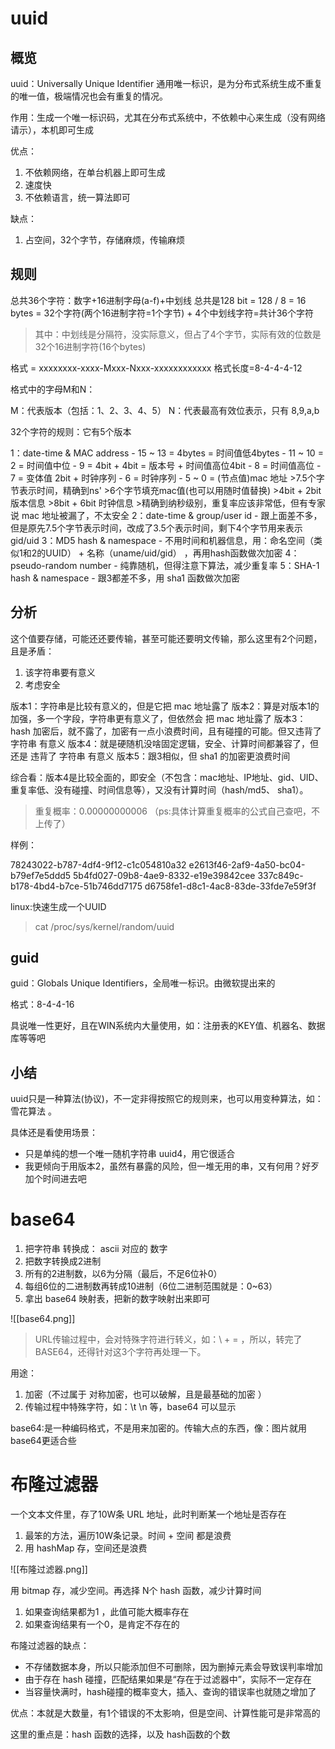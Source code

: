 
# uuid
## 概览

uuid：Universally Unique Identifier 通用唯一标识，是为分布式系统生成不重复的唯一值，极端情况也会有重复的情况。

作用：生成一个唯一标识码，尤其在分布式系统中，不依赖中心来生成（没有网络请示），本机即可生成

优点：
1. 不依赖网络，在单台机器上即可生成
2. 速度快
3. 不依赖语言，统一算法即可

缺点：
1. 占空间，32个字节，存储麻烦，传输麻烦

## 规则

总共36个字符：数字+16进制字母(a-f)+中划线
总共是128 bit = 128 / 8 = 16 bytes = 32个字符(两个16进制字符=1个字节) + 4个中划线字符=共计36个字符


>其中：中划线是分隔符，没实际意义，但占了4个字节，实际有效的位数是32个16进制字符(16个bytes)

格式 = xxxxxxxx-xxxx-Mxxx-Nxxx-xxxxxxxxxxxx
格式长度=8-4-4-4-12


格式中的字母M和N：

M：代表版本（包括：1、2、3、4、5）
N：代表最高有效位表示，只有 8,9,a,b


32个字符的规则：它有5个版本

1：date-time & MAC address
	- 15 ~ 13 = 4bytes = 时间值低4bytes
	- 11 ~ 10 = 2 = 时间值中位
	- 9 = 4bit + 4bit = 版本号 + 时间值高位4bit
	- 8 = 时间值高位
	- 7 = 变体值 2bit + 时钟序列
	- 6 = 时钟序列
	- 5 ~ 0 = (节点值)mac 地址
	>7.5个字节表示时间，精确到ns'
	>6个字节填充mac值(也可以用随时值替换)
	>4bit + 2bit 版本信息
	>8bit + 6bit 时钟信息
	>精确到纳秒级别，重复率应该非常低，但有专家说 mac 地址被漏了，不太安全
2：date-time & group/user id
	- 跟上面差不多，但是原先7.5个字节表示时间，改成了3.5个表示时间，剩下4个字节用来表示  gid/uid
3：MD5 hash & namespace
	- 不用时间和机器信息，用：命名空间（类似1和2的UUID） +  名称（uname/uid/gid） ，再用hash函数做次加密
4：pseudo-random number
	- 纯靠随机，但得注意下算法，减少重复率
5：SHA-1 hash & namespace
	- 跟3都差不多，用  sha1 函数做次加密

## 分析 

这个值要存储，可能还还要传输，甚至可能还要明文传输，那么这里有2个问题，且是矛盾：
1. 该字符串要有意义
2. 考虑安全

版本1：字符串是比较有意义的，但是它把 mac 地址露了
版本2：算是对版本1的加强，多一个字段，字符串更有意义了，但依然会 把 mac 地址露了
版本3：hash 加密后，就不露了，加密有一点小浪费时间，且有碰撞的可能。但又违背了 字符串 有意义
版本4：就是硬随机没啥固定逻辑，安全、计算时间都兼容了，但还是 违背了 字符串 有意义
版本5：跟3相似，但 sha1 的加密更浪费时间

综合看：版本4是比较全面的，即安全（不包含：mac地址、IP地址、gid、UID、重复率低、没有碰撞、时间信息等），又没有计算时间（hash/md5、 sha1）。

>重复概率：0.00000000006
（ps:具体计算重复概率的公式自己查吧，不上传了）



样例：
>
78243022-b787-4df4-9f12-c1c054810a32
e2613f46-2af9-4a50-bc04-b79ef7e5ddd5
5b4fd027-09b8-4ae9-8332-e19e39842cee
337c849c-b178-4bd4-b7ce-51b746dd7175
d6758fe1-d8c1-4ac8-83de-33fde7e59f3f

linux:快速生成一个UUID
>cat /proc/sys/kernel/random/uuid

## guid

guid：Globals Unique Identifiers，全局唯一标识。由微软提出来的

格式：8-4-4-16

具说唯一性更好，且在WIN系统内大量使用，如：注册表的KEY值、机器名、数据库等等吧

## 小结

uuid只是一种算法(协议)，不一定非得按照它的规则来，也可以用变种算法，如：雪花算法 。

具体还是看使用场景：
- 只是单纯的想一个唯一随机字符串 uuid4，用它很适合
- 我更倾向于用版本2，虽然有暴露的风险，但一堆无用的串，又有何用？好歹加个时间进去吧

# base64

1. 把字符串 转换成： ascii 对应的 数字
2. 把数字转换成2进制
3. 所有的2进制数，以6为分隔（最后，不足6位补0）
4. 每组6位的二进制数再转成10进制（6位二进制范围就是：0~63）
5. 拿出 base64 映射表，把新的数字映射出来即可


![[base64.png]]

>URL传输过程中，会对特殊字符进行转义，如：\\ \+ = ，所以，转完了BASE64，还得针对这3个字符再处理一下。

用途：
1. 加密（不过属于 对称加密，也可以破解，且是最基础的加密 ）
2. 传输过程中特殊字符，如：\t \n 等，base64 可以显示

base64:是一种编码格式，不是用来加密的。传输大点的东西，像：图片就用base64更适合些


# 布隆过滤器

一个文本文件里，存了10W条 URL 地址，此时判断某一个地址是否存在

1. 最笨的方法，遍历10W条记录。时间 + 空间 都是浪费
2. 用 hashMap 存，空间还是浪费


![[布隆过滤器.png]]

用 bitmap 存，减少空间。再选择 N个 hash 函数，减少计算时间

1. 如果查询结果都为1 ，此值可能大概率存在
2. 如果查询结果有一个0，是肯定不存在的


布隆过滤器的缺点：

- 不存储数据本身，所以只能添加但不可删除，因为删掉元素会导致误判率增加
- 由于存在 hash 碰撞，匹配结果如果是“存在于过滤器中”，实际不一定存在
- 当容量快满时，hash碰撞的概率变大，插入、查询的错误率也就随之增加了


优点：本就是大数量，有1个错误的不太影响，但是空间、计算性能可是非常高的

这里的重点是：hash 函数的选择，以及 hash函数的个数




